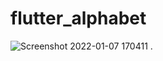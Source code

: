 # flutter_alphabet

![Screenshot 2022-01-07 170411](https://user-images.githubusercontent.com/76746914/148535134-129ab87d-a5d8-4787-9307-8a32ef74b04a.png)
.
